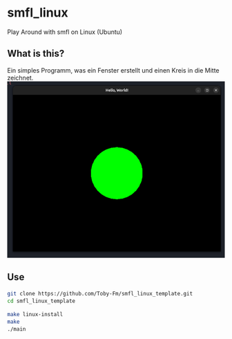 # smfl_linux

Play Around with smfl on Linux (Ubuntu)

## What is this?

Ein simples Programm, was ein Fenster erstellt und einen Kreis in die Mitte zeichnet.
<img src="./img/cpp_smfl_linux_ubuntu.png">

## Use


```bash
git clone https://github.com/Toby-Fm/smfl_linux_template.git
cd smfl_linux_template
```

```bash
make linux-install
make
./main
```
